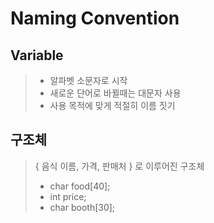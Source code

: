 # Naming Convention

## Variable
> - 알파벳 소문자로 시작
> - 새로운 단어로 바뀔때는 대문자 사용
> - 사용 목적에 맞게 적절히 이름 짓기

## 구조체
> { 음식 이름, 가격, 판매처 } 로 이루어진 구조체
> - char food[40];
> - int price;
> - char booth[30];


